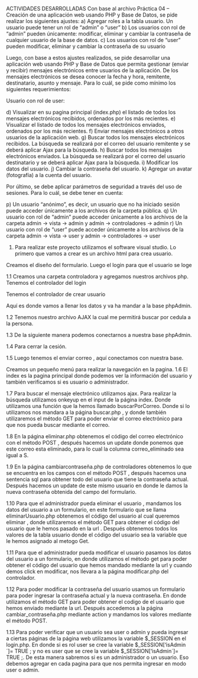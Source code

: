 ACTIVIDADES DESARROLLADAS
Con base al archivo Práctica 04 – Creación de una aplicación web usando PHP y Base de Datos, se pide realizar los siguientes ajustes:
a) Agregar roles a la tabla usuario. Un usuario puede tener un rol de “admin” o “user” 
b) Los usuarios con rol de “admin” pueden únicamente: modificar, eliminar y cambiar la contraseña de cualquier usuario de la base de datos. 
c) Los usuarios con rol de “user” pueden modificar, eliminar y cambiar la contraseña de su usuario

Luego, con base a estos ajustes realizados, se pide desarrollar una aplicación web usando PHP y Base de Datos que permita gestionar (enviar y recibir) mensajes electrónicos entre usuarios de la aplicación. De los mensajes electrónicos se desea conocer la fecha y hora, remitente, destinatario, asunto y mensaje. Para lo cuál, se pide como mínimo los siguientes requerimientos:

Usuario con rol de user:

d) Visualizar en su pagina principal (index.php) el listado de todos los mensajes electrónicos recibidos, ordenados por los más recientes. 
e) Visualizar el listado de todos los mensajes electrónicos enviados, ordenados por los más recientes. 
f) Enviar mensajes electrónicos a otros usuarios de la aplicación web. 
g) Buscar todos los mensajes electrónicos recibidos. La búsqueda se realizará por el correo del usuario remitente y se deberá aplicar Ajax para la búsqueda. 
h) Buscar todos los mensajes electrónicos enviados. La búsqueda se realizará por el correo del usuario destinatario y se deberá aplicar Ajax para la búsqueda.
 i) Modificar los datos del usuario. 
j) Cambiar la contraseña del usuario. 
k) Agregar un avatar (fotografía) a la cuenta del usuario.

Por último, se debe aplicar parámetros de seguridad a través del uso de sesiones. Para lo cuál, se debe tener en cuenta:

p) Un usuario “anónimo”, es decir, un usuario que no ha iniciado sesión puede acceder únicamente a los archivos de la carpeta pública. 
q) Un usuario con rol de “admin” puede acceder únicamente a los archivos de la carpeta admin → vista → admin y admin → controladores → admin 
r) Un usuario con rol de “user” puede acceder únicamente a los archivos de la carpeta admin → vista → user y admin → controladores → user
 
 

1.	Para realizar este proyecto utilizamos el software visual studio. Lo primero que vamos a crear es un archivo html para crea usuario. 
 
Creamos el diseño del formulario. 
Luego el login para que el usuario se loge 
 

1.1	Creamos una carpeta controladora y agregamos nuestros archivos php.
Tenemos el controlador del login
 
Tenemos el controlador de crear usuario
 
Aquí es donde vamos a llenar los datos y va ha mandar a la base phpAdmin.

1.2	Tenemos nuestro archivo AJAX la cual me permitirá buscar por cedula a la persona.
  

1.3	De la siguiente manera podemos conectarnos a nuestra base phpAdmin.
 

1.4	Para cerrar la cesión.
   
1.5	Luego tenemos el enviar correo , aquí conectamos con nuestra base.
 
 
Creamos un pequeño menú para realizar la navegación en la pagina.
1.6	El index es la pagina principal donde podemos ver la información del usuario y también verificamos si es usuario o administrador.
  


1.7	 Para buscar el mensaje electrónico utilizamos ajax. Para realizar la búsqueda utilizamos onkeyup en el input de la página index. Donde utilizamos una función que la hemos llamado buscarPorCorreo. Donde si lo utilizamos nos mandara a la página buscar.php , y donde también utilizaremos el método GET para poder enviar el correo electrónico para que nos pueda buscar mediante el correo.
 

1.8	En la página eliminar.php obtenemos el código del correo electrónico con el método POST , después hacemos un update donde ponemos que este correo esta eliminado, para lo cual la columna correo_eliminado sea igual a S.
 
1.9		En la página cambiarcontraseña.php de controladores obtenemos lo que se encuentra en los campos con el método POST , después hacemos una sentencia sql para obtener todo del usuario que tiene la contraseña actual. Después hacemos un update de este mismo usuario en donde le damos la nueva contraseña obtenida del campo del formulario.
 

1.10	Para que el administrador pueda eliminar el usuario , mandamos los datos del usuario a un formulario, en este formulario que se llama eliminarUsuario.php obtenemos el código del usuario al cual queremos eliminar , donde utilizaremos el método GET para obtener el código del usuario que le hemos pasado en la url . Después obtenemos todos los valores de la tabla usuario donde el código del usuario sea la variable que le hemos asignado al metogo Get.
  
1.11	Para que el administrador pueda modificar el usuario pasamos los datos del usuario a un formulario, en donde utilizamos el método get para poder obtener el código del usuario que hemos mandado mediante la url y cuando demos click en modificar, nos llevara a la página modificar.php del controlador.
 
1.12	Para poder modificar la contraseña del usuario usamos un formulario para poder ingresar la contraseña actual y la nueva contraseña. En donde utilizamos el método GET para poder obtener el codigo de el usuario que hemos enviado mediante la url. Después accedemos a la página cambiar_contraseña.php mediante action y mandamos los valores mediante el método POST.
 
1.13	Para poder verificar que un usuario sea user o admin y pueda ingresar a ciertas páginas de la página web utilizamos la variable $_SESSION en el login.php. En donde si es rol user se cree la variable $_SESSION[‘isAdmin´]= TRUE ; y no es user que se cree la variable $_SESSION[‘isAdmin´]= TRUE ;. De esta manera sabremos si es un administrador o un usuario. 
Eso debemos agregar en cada pagina para que nos permita ingresar en modo user o admin. 


   
